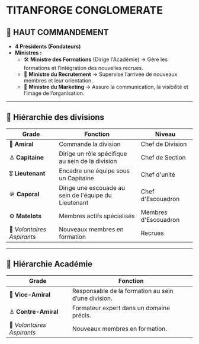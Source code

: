 # **TITANFORGE CONGLOMERATE**

## **👑 HAUT COMMANDEMENT**

- **4 Présidents (Fondateurs)**
- **Ministres :**
  - 🛠️ **Ministre des Formations** (Dirige l'Académie) → Gère les formations et l’intégration des nouvelles recrues.
  - 👥 **Ministre du Recrutement** → Supervise l’arrivée de nouveaux membres et leur orientation.
  - 📢 **Ministre du Marketing** → Assure la communication, la visibilité et l’image de l’organisation.

---

## **📌 Hiérarchie des divisions**

| Grade | Fonction | Niveau |
| -- | -- | -- |
| 🔱 **Amiral** | Commande la division | Chef de Division |
| ⚓ **Capitaine** | Dirige un rôle spécifique au sein de la division | Chef de Section |
| 🎖 **Lieutenant** | Encadre une équipe sous un Capitaine | Chef d'unité |
| 🪖 **Caporal** | Dirige une escouade au sein de l'équipe du Lieutenant | Chef d'Escouadron |
| ⚙️ **Matelots** | Membres actifs spécialisés | Membres d'Escouadron |
| 🛑 _Volontaires Aspirants_ | Nouveaux membres en formation | Recrues |

---

## **📌 Hiérarchie Académie**

| Grade | Fonction |
| -- | -- |
| 🔱 **Vice-Amiral** | Responsable de la formation au sein d’une division. |
| ⚓ **Contre-Amiral** | Formateur expert dans un domaine précis. |
| 🛑 _Volontaires Aspirants_ | Nouveaux membres en formation. |
